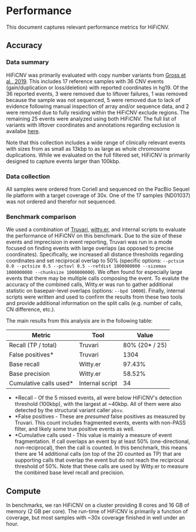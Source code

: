 # Performance
This document captures relevant performance metrics for HiFiCNV.

## Accuracy
### Data summary
HiFiCNV was primarily evaluated with copy number variants from [Gross et al., 2019](https://doi.org/10.1038/s41436-018-0295-y).
This includes 17 reference samples with 36 CNV events (gain/duplication or loss/deletion) with reported coordinates in hg19.
Of the 36 reported events, 3 were removed due to liftover failures, 1 was removed because the sample was not sequenced, 5 were removed due to lack of evidence following manual inspection of array and/or sequence data, and 2 were removed due to fully residing within the HiFiCNV exclude regions.
The remaining 25 events were analyzed using both HiFiCNV.
The full list of variants with liftover coordinates and annotations regarding exclusion is availabe [here](./supporting_data/Gross_2019_CNVs.csv).

Note that this collection includes a wide range of clinically relevant events with sizes from as small as 13kbp to as large as whole chromosome duplications.
While we evaluated on the full filtered set, HiFiCNV is primarily designed to capture events larger than 100kbp.

### Data collection
All samples were ordered from Coriell and sequenced on the PacBio Sequel IIe platform with a target coverage of 30x.
One of the 17 samples (ND01037) was not ordered and therefor not sequenced.

### Benchmark comparison
We used a combination of [Truvari](https://github.com/ACEnglish/truvari), [witty.er](https://github.com/Illumina/witty.er), and internal scripts to evaluate the performance of HiFiCNV on this benchmark.
Due to the size of these events and imprecision in event reporting, Truvari was run in a mode focused on finding events with large overlaps (as opposed to precise coordinates). 
Specifically, we increased all distance thresholds regarding coordinates and set reciprocal overlap to 50% (specific options: `--pctsim 0.0 --pctsize 0.5 --pctovl 0.5 --refdist 1000000000 --sizemax 1000000000 --chunksize 1000000000`).
We often found for especially large events that there may be multiple calls composing the event.
To evalute the accuracy of the combined calls, Witty.er was run to gather additional statistic on basepair-level overlaps (options: `--bpd 10000`).
Finally, internal scripts were written and used to confirm the results from these two tools and provide additional information on the split calls (e.g. number of calls, CN difference, etc.).

The main results from this analysis are in the following table:

| Metric | Tool | Value |
| - | - | - |
| Recall (TP / total) | Truvari | 80% (20* / 25) |
| False positives* | Truvari | 1304 |
| Base recall | Witty.er | 97.43% |
| Base precision | Witty.er | 58.52% |
| Cumulative calls used* | Internal script | 34 |

* *Recall - Of the 5 missed events, all were below HiFiCNV's detection threshold (100kbp), with the largest at ~40kbp.  All of them were also detected by the structural variant caller `pbsv`.
* *False positives - These are _presumed_ false positives as measured by Truvari. This count includes fragmented events, events with non-PASS filter, and likely some true positive events as well.
* *Cumulative calls used - This value is mainly a measure of event fragmentation.  If call overlaps an event by at least 50% (one-directional, _non_-reciprocal), then the call is counted. In this benchmark, this means there are 14 additional calls (on top of the 20 counted as TP) that are supporting calls that overlap the event but do not reach the reciprocal threshold of 50%.  Note that these calls are used by Witty.er to measure the combined base level recall and precision.

## Compute
In benchmarks, we ran HiFiCNV on a cluster providing 8 cores and 16 GB of memory (2 GB per core).
The run-time of HiFiCNV is primarily a function of coverage, but most samples with ~30x coverage finished in well under an hour.
